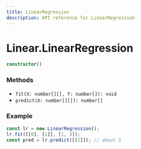 ```yaml
---
title: LinearRegression
description: API reference for LinearRegression
---
```


# Linear.LinearRegression

```ts
constructor()
```

### Methods
+ `fit(X: number[][], Y: number[]): void`
+ `predict(X: number[][]): number[]`

### Example
```ts
const lr = new LinearRegression();
lr.fit([[0], [1]], [1, 3]);
const pred = lr.predict([[2]]); // about 5
```
